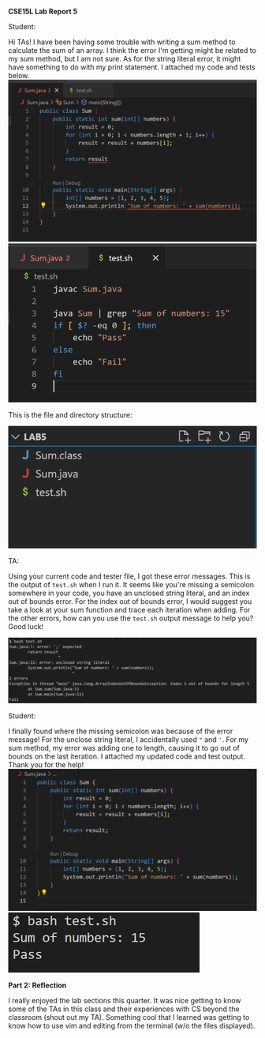 **CSE15L Lab Report 5**

Student:

Hi TAs! I have been having some trouble with writing a sum method to calculate the sum of an array. I think the error I'm getting might be related to my sum method, but I am not sure. As for the string literal error, it might have something to do with my print statement. I attached my code and tests below. 
![Image](buggycode.png)
![Image](tests.png)

This is the file and directory structure:

![Image](structure.png)

TA:

Using your current code and tester file, I got these error messages. This is the output of ```test.sh``` when I run it. It seems like you're missing a semicolon somewhere in your code, you have an unclosed string literal, and an index out of bounds error. For the index out of bounds error, I would suggest you take a look at your sum function and trace each iteration when adding. For the other errors, how can you use the ```test.sh``` output message to help you? Good luck! 

![Image](testoutput.png)


Student:

I finally found where the missing semicolon was because of the error message! For the unclose string literal, I accidentally used ```"``` and ```'```. For my sum method, my error was adding one to length, causing it to go out of bounds on the last iteration. I attached my updated code and test output. Thank you for the help! 
![Image](successcode.png)
![Image](successoutput.png)



**Part 2: Reflection**

I really enjoyed the lab sections this quarter. It was nice getting to know some of the TAs in this class and their experiences with CS beyond the classroom (shout out my TA). Something cool that I learned was getting to know how to use vim and editing from the terminal (w/o the files displayed). 
